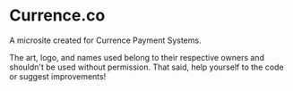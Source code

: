 # Currence.co
A microsite created for Currence Payment Systems.

The art, logo, and names used belong to their respective owners and shouldn't be used without permission. That said, help yourself to the code or suggest improvements!
